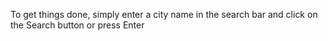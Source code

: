 To get things done, simply enter a city name in the search bar and click on the Search button or press Enter
